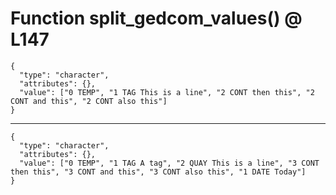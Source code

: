 # Function split_gedcom_values() @ L147

    {
      "type": "character",
      "attributes": {},
      "value": ["0 TEMP", "1 TAG This is a line", "2 CONT then this", "2 CONT and this", "2 CONT also this"]
    }

---

    {
      "type": "character",
      "attributes": {},
      "value": ["0 TEMP", "1 TAG A tag", "2 QUAY This is a line", "3 CONT then this", "3 CONT and this", "3 CONT also this", "1 DATE Today"]
    }

